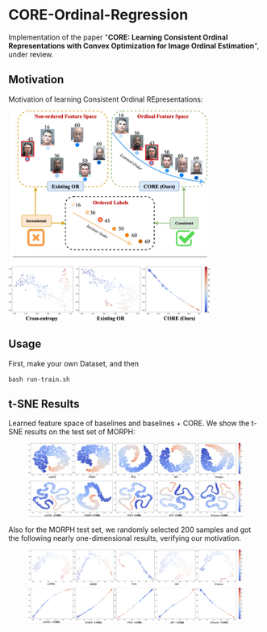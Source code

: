 # CORE-Ordinal-Regression
Implementation of the paper "**CORE: Learning Consistent Ordinal Representations with Convex Optimization for Image Ordinal Estimation**", under review.

## Motivation
Motivation of learning Consistent Ordinal REpresentations:

<img src='figures/motivation.jpg' width="400">

## Usage
First, make your own Dataset, and then
```
bash run-train.sh
```

## t-SNE Results
Learned feature space of baselines and baselines + CORE. We show the t-SNE results on the test set of MORPH:

<figure>
	<!-- <figcaption>t-SNE results on test set.</figcaption> -->
  <img
  src="figures/MORPH_total.jpg"
  alt="The beautiful MDN logo.">
</figure>

Also for the MORPH test set, we randomly selected 200 samples and got the following nearly one-dimensional results, verifying our motivation.
<figure>
  <img
  src="figures/MORPH_200samples.jpg"
  alt="The beautiful MDN logo.">
  <!-- <figcaption>t-SNE results on randomly selected 200 samples in the test set.</figcaption> -->
</figure>

